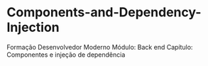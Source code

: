 # Components-and-Dependency-Injection
Formação Desenvolvedor Moderno Módulo: Back end Capítulo: Componentes e injeção de dependência
